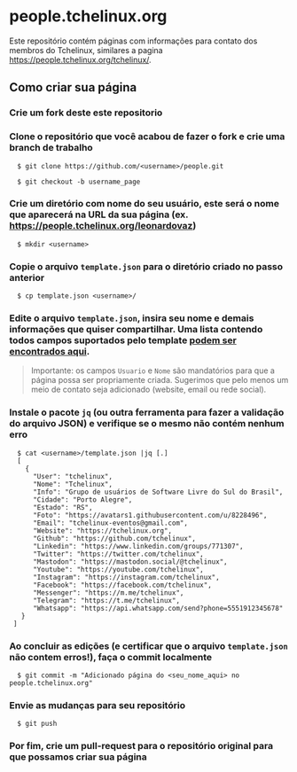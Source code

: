 people.tchelinux.org
====================

Este repositório contém páginas com informações para contato dos membros do Tchelinux, similares a pagina https://people.tchelinux.org/tchelinux/.

## Como criar sua página

### Crie um fork deste este repositorio

### Clone o repositório que você acabou de fazer o fork e crie uma branch de trabalho

```
  $ git clone https://github.com/<username>/people.git

  $ git checkout -b username_page
``` 

### Crie um diretório com nome do seu usuário, este será o nome que aparecerá na URL da sua página (ex. https://people.tchelinux.org/leonardovaz)

``` 
  $ mkdir <username>
``` 

### Copie o arquivo `template.json` para o diretório criado no passo anterior

```
  $ cp template.json <username>/
```

### Edite o arquivo `template.json`, insira seu nome e demais informações que quiser compartilhar. Uma lista contendo todos campos suportados pelo template [podem ser encontrados aqui](TEMPLATE.md).

> Importante: os campos `Usuario` e `Nome` são mandatórios para que a página possa ser propriamente criada. Sugerimos que pelo menos um meio de contato seja adicionado (website, email ou rede social).

### Instale o pacote `jq` (ou outra ferramenta para fazer a validação do arquivo JSON) e verifique se o mesmo não contém nenhum erro

```
  $ cat <username>/template.json |jq [.]
  [
    {
      "User": "tchelinux",
      "Nome": "Tchelinux",
      "Info": "Grupo de usuários de Software Livre do Sul do Brasil",
      "Cidade": "Porto Alegre",
      "Estado": "RS",
      "Foto": "https://avatars1.githubusercontent.com/u/8228496",
      "Email": "tchelinux-eventos@gmail.com",
      "Website": "https://tchelinux.org",
      "Github": "https://github.com/tchelinux",
      "Linkedin": "https://www.linkedin.com/groups/771307",
      "Twitter": "https://twitter.com/tchelinux",
      "Mastodon": "https://mastodon.social/@tchelinux",
      "Youtube": "https://youtube.com/tchelinux",
      "Instagram": "https://instagram.com/tchelinux",
      "Facebook": "https://facebook.com/tchelinux",
      "Messenger": "https://m.me/tchelinux",
      "Telegram": "https://t.me/tchelinux",
      "Whatsapp": "https://api.whatsapp.com/send?phone=5551912345678"
   }
 ]

```

### Ao concluir as edições (e certificar que o arquivo `template.json` não contem erros!), faça o commit localmente

``` 
  $ git commit -m "Adicionado página do <seu_nome_aqui> no people.tchelinux.org"
``` 

### Envie as mudanças para seu repositório

``` 
  $ git push
``` 

### Por fim, crie um pull-request para o repositório original para que possamos criar sua página
